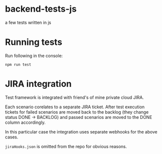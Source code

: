 # backend-tests-js
a few tests written in js


# Running tests

Run following in the console:

    npm run test


# JIRA integration

Test framework is integrated with friend's of mine private cloud JIRA.

Each scenario corelates to a separate JIRA ticket. After test execution tickets for failed scenarios are moved back to the backlog (they change status DONE -> BACKLOG)
and passed scenarios are moved to the DONE column accordingly. 

In this particular case the integration uses separate webhooks for the above cases.

 `jiraHooks.json` is omitted from the repo for obvious reasons.
